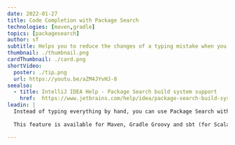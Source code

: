 ```yaml
---
date: 2022-01-27
title: Code Completion with Package Search
technologies: [maven,gradle]
topics: [packagesearch]
author: sf
subtitle: Helps you to reduce the changes of a typing mistake when you're searching for packages 
thumbnail: ./thumbnail.png
cardThumbnail: ./card.png
shortVideo:
  poster: ./tip.png
  url: https://youtu.be/aZM4JYvHJ-8
seealso:
  - title: IntelliJ IDEA Help - Package Search build system support
    href:  https://www.jetbrains.com/help/idea/package-search-build-system-support-limitations.html#maven_support
leadin: |
  Instead of typing everything by hand, you can use Package Search with auto-completion! When you add a new dependency, press **^+Space** (macOS) or **Ctrl+Space** (Windows/Linux), the IDE will suggest package names and version numbers. No more typos!
  
  This feature is available for Maven, Gradle Groovy and sbt (for Scala). Gradle Kotlin support is planned, we’ll let you know when it ships!

---
```

